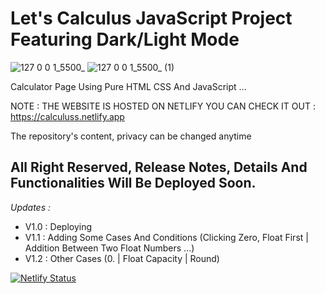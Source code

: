 # Let's Calculus JavaScript Project Featuring Dark/Light Mode

![127 0 0 1_5500_](https://user-images.githubusercontent.com/96151694/161384691-e3c99569-b7e8-41ca-8df1-2d168a5f69c2.png)
![127 0 0 1_5500_ (1)](https://user-images.githubusercontent.com/96151694/161384698-2c58eb35-9d10-4a60-8249-540209962c7b.png)

Calculator Page Using Pure HTML CSS And JavaScript ...

NOTE : THE WEBSITE IS HOSTED ON NETLIFY YOU CAN CHECK IT OUT : https://calculuss.netlify.app

The repository's content, privacy can be changed anytime

All Right Reserved, Release Notes, Details And Functionalities Will Be Deployed Soon.
<br />
---

*Updates :*
- V1.0 : Deploying
- V1.1 : Adding Some Cases And Conditions (Clicking Zero, Float First | Addition Between Two Float Numbers ...)
- V1.2 : Other Cases (0. | Float Capacity | Round)

[![Netlify Status](https://api.netlify.com/api/v1/badges/47b789e3-4264-4eaa-a8f7-45925d940fd9/deploy-status)](https://app.netlify.com/sites/calculuss/deploys)
